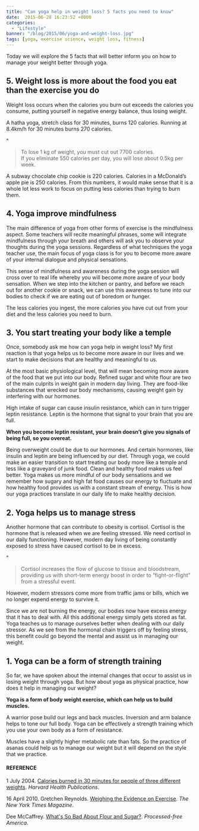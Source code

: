 ```yaml
---
title: "Can yoga help in weight loss? 5 facts you need to know"
date:  2015-06-28 16:23:52 +0800
categories:
  - "Lifestyle"
banner: "/blog/2015/06/yoga-and-weight-loss.jpg"
tags: [yoga, exercise science, weight loss, fitness]
---
```

Today we will explore the 5 facts that will better inform you on how to manage your weight better through yoga.

## 5. Weight loss is more about the food you eat than the exercise you do
Weight loss occurs when the calories you burn out exceeds the calories you consume, putting yourself in negative energy balance, thus losing weight.

A hatha yoga, stretch class for 30 minutes, burns 120 calories. Running at 8.4km/h for 30 minutes burns 270 calories.

^
<blockquote>
To lose 1 kg of weight, you must cut out 7700 calories.<br/>
If you eliminate 550 calories per day, you will lose about 0.5kg per week.
</blockquote>

A subway chocolate chip cookie is 220 calories. Calories in a McDonald’s apple pie is 250 calories. From this numbers, it would make sense that it is a whole lot less work to focus on putting less calories than trying to burn them.

## 4. Yoga improve mindfulness
The main difference of yoga from other forms of exercise is the mindfulness aspect. Some teachers will recite meaningful phrases, some will integrate mindfulness through your breath and others will ask you to observe your thoughts during the yoga sessions. Regardless of what techniques the yoga teacher use, the main focus of yoga class is for you to become more aware of your internal dialogue and physical sensations.

This sense of mindfulness and awareness during the yoga session will cross over to real life whereby you will become more aware of your body sensation. When we step into the kitchen or pantry, and before we reach out for another cookie or snack, we can use this awareness to tune into our bodies to check if we are eating out of boredom or hunger.

The less calories you ingest, the more calories you have cut out from your diet and the less calories you need to burn.

## 3. You start treating your body like a temple
Once, somebody ask me how can yoga help in weight loss? My first reaction is that yoga helps us to become more aware in our lives and we start to make decisions that are healthy and meaningful to us.

At the most basic physiological level, that will mean becoming more aware of the food that we put into our body. Refined sugar and white flour are two of the main culprits in weight gain in modern day living. They are food-like substances that wrecked our body mechanisms, causing weight gain by interfering with our hormones.

High intake of sugar can cause insulin resistance, which can in turn trigger leptin resistance. Leptin is the hormone that signal to your brain that you are full.

**When you become leptin resistant, your brain doesn’t give you signals of being full, so you overeat.**

Being overweight could be due to our hormones. And certain hormones, like insulin and leptin are being influenced by our diet. Through yoga, we could make an easier transition to start treating our body more like a temple and less like a graveyard of junk food. Clean and healthy food makes us feel better. Yoga makes us more mindful of our body sensations and we remember how sugary and high fat food causes our energy to fluctuate and how healthy food provides us with a constant stream of energy. This is how our yoga practices translate in our daily life to make healthy decision.

## 2. Yoga helps us to manage stress
Another hormone that can contribute to obesity is cortisol. Cortisol is the hormone that is released when we are feeling stressed. We need cortisol in our daily functioning. However, modern day living of being constantly exposed to stress have caused cortisol to be in excess.

^
<blockquote>
Cortisol increases the flow of glucose to tissue and bloodstream, providing us with short-term energy boost in order to “fight-or-flight” from a stressful event.
</blockquote>

However, modern stressors come more from traffic jams or bills, which we no longer expend energy to survive it.

Since we are not burning the energy, our bodies now have excess energy that it has to deal with. All this additional energy simply gets stored as fat. Yoga teaches us to manage ourselves better when dealing with our daily stressor. As we see from the hormonal chain triggers off by feeling stress, this benefit could go beyond the mental and assist us in managing our weight.

## 1. Yoga can be a form of strength training
So far, we have spoken about the internal changes that occur to assist us in losing weight through yoga. But how about yoga as physical practice, how does it help in managing our weight?

**Yoga is a form of body weight exercise, which can help us to build muscles.**

A warrior pose build our legs and back muscles. Inversion and arm balance helps to tone our full body. Yoga can be effectively a strength training which you use your own body as a form of resistance.

Muscles have a slightly higher metabolic rate than fats. So the practice of asanas could help us to manage our weight but it will depend on the style that we practice.

#### REFERENCE
1 July 2004. [Calories burned in 30 minutes for people of three different weights](http://www.health.harvard.edu/newsweek/Calories-burned-in-30-minutes-of-leisure-and-routine-activities.htm). _Harvard Health Publications_.

16 April 2010. Gretchen Reynolds. [Weighing the Evidence on Exercise](http://www.nytimes.com/2010/04/18/magazine/18exercise-t.html?pagewanted=all&amp;_r=3&amp;). _The New York Times Magazine_.

Dee McCaffrey. [What's So Bad About Flour and Sugar?](http://www.processedfreeamerica.org/resources/health-news/48). _Processed-free America_.
